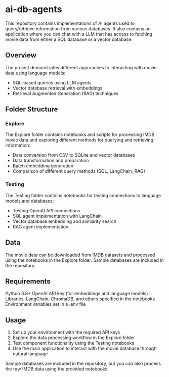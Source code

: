 # ai-db-agents
This repository contains implementations of AI agents used to query/retrieve information from various databases. It also contains an application where you can chat with a LLM that has access to fetching movie data from either a SQL database or a vector database.

## Overview
The project demonstrates different approaches to interacting with movie data using language models:

* SQL-based queries using LLM agents
* Vector database retrieval with embeddings
* Retrieval Augmented Generation (RAG) techniques

## Folder Structure

### Explore
The Explore folder contains notebooks and scripts for processing IMDB movie data and exploring different methods for querying and retrieving information:

* Data conversion from CSV to SQLite and vector databases
* Data transformation and preparation
* Batch embedding generation
* Comparison of different query methods (SQL, LangChain, RAG)

### Testing
The Testing folder contains notebooks for testing connections to language models and databases:

* Testing OpenAI API connections
* SQL agent implementation with LangChain
* Vector database embedding and similarity search
* RAG agent implementation

## Data
The movie data can be downloaded from [IMDB datasets](https://datasets.imdbws.com/) and processed using the notebooks in the Explore folder. Sample databases are included in the repository.

## Requirements
Python 3.8+
OpenAI API key (for embeddings and language models)
Libraries: LangChain, ChromaDB, and others specified in the notebooks
Environment variables set in a .env file

## Usage
1. Set up your environment with the required API keys
2. Explore the data processing workflow in the Explore folder
3. Test component functionality using the Testing notebooks
4. Use the main application to interact with the movie database through natural language

Sample databases are included in the repository, but you can also process the raw IMDB data using the provided notebooks.